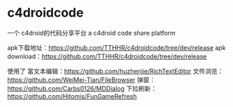# c4droidcode
一个 c4droid的代码分享平台
a c4droid code share platform

apk下载地址：https://github.com/TTHHR/c4droidcode/tree/dev/release
apk download：https://github.com/TTHHR/c4droidcode/tree/dev/release

使用了 富文本编辑：https://github.com/huzhenjie/RichTextEditor
		文件浏览：https://github.com/WeiMei-Tian/FileBrowser
		弹窗：https://github.com/Carbs0126/MDDialog
        下拉刷新： https://github.com/Hitomis/FunGameRefresh